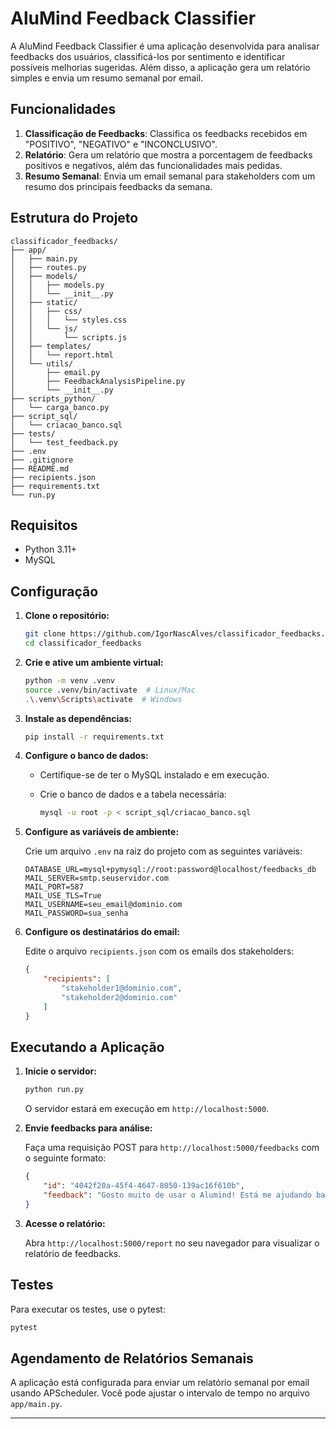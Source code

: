 # AluMind Feedback Classifier

A AluMind Feedback Classifier é uma aplicação desenvolvida para analisar feedbacks dos usuários, classificá-los por sentimento e identificar possíveis melhorias sugeridas. Além disso, a aplicação gera um relatório simples e envia um resumo semanal por email.

## Funcionalidades

1. **Classificação de Feedbacks**: Classifica os feedbacks recebidos em "POSITIVO", "NEGATIVO" e "INCONCLUSIVO".
2. **Relatório**: Gera um relatório que mostra a porcentagem de feedbacks positivos e negativos, além das funcionalidades mais pedidas.
3. **Resumo Semanal**: Envia um email semanal para stakeholders com um resumo dos principais feedbacks da semana.

## Estrutura do Projeto

```
classificador_feedbacks/
├── app/
│   ├── main.py
│   ├── routes.py
│   ├── models/
│   │   ├── models.py
│   │   └── __init__.py
│   ├── static/
│   │   ├── css/
│   │   │   └── styles.css
│   │   └── js/
│   │       └── scripts.js
│   ├── templates/
│   │   └── report.html
│   └── utils/
│       ├── email.py
│       ├── FeedbackAnalysisPipeline.py
│       └── __init__.py
├── scripts_python/
│   └── carga_banco.py
├── script_sql/
│   └── criacao_banco.sql
├── tests/
│   └── test_feedback.py
├── .env
├── .gitignore
├── README.md
├── recipients.json
├── requirements.txt
└── run.py
```

## Requisitos

- Python 3.11+
- MySQL

## Configuração

1. **Clone o repositório:**

   ```bash
   git clone https://github.com/IgorNascAlves/classificador_feedbacks.git
   cd classificador_feedbacks
   ```

2. **Crie e ative um ambiente virtual:**

   ```bash
   python -m venv .venv
   source .venv/bin/activate  # Linux/Mac
   .\.venv\Scripts\activate  # Windows
   ```

3. **Instale as dependências:**

   ```bash
   pip install -r requirements.txt
   ```

4. **Configure o banco de dados:**

   - Certifique-se de ter o MySQL instalado e em execução.
   - Crie o banco de dados e a tabela necessária:

     ```bash
     mysql -u root -p < script_sql/criacao_banco.sql
     ```

5. **Configure as variáveis de ambiente:**

   Crie um arquivo `.env` na raiz do projeto com as seguintes variáveis:

   ```env
   DATABASE_URL=mysql+pymysql://root:password@localhost/feedbacks_db
   MAIL_SERVER=smtp.seuservidor.com
   MAIL_PORT=587
   MAIL_USE_TLS=True
   MAIL_USERNAME=seu_email@dominio.com
   MAIL_PASSWORD=sua_senha
   ```

6. **Configure os destinatários do email:**

   Edite o arquivo `recipients.json` com os emails dos stakeholders:

   ```json
   {
       "recipients": [
           "stakeholder1@dominio.com",
           "stakeholder2@dominio.com"
       ]
   }
   ```

## Executando a Aplicação

1. **Inicie o servidor:**

   ```bash
   python run.py
   ```

   O servidor estará em execução em `http://localhost:5000`.

2. **Envie feedbacks para análise:**

   Faça uma requisição POST para `http://localhost:5000/feedbacks` com o seguinte formato:

   ```json
   {
       "id": "4042f20a-45f4-4647-8050-139ac16f610b",
       "feedback": "Gosto muito de usar o Alumind! Está me ajudando bastante em relação a alguns problemas que tenho. Só queria que houvesse uma forma mais fácil de eu mesmo realizar a edição do meu perfil dentro da minha conta"
   }
   ```

3. **Acesse o relatório:**

   Abra `http://localhost:5000/report` no seu navegador para visualizar o relatório de feedbacks.

## Testes

Para executar os testes, use o pytest:

```bash
pytest
```

## Agendamento de Relatórios Semanais

A aplicação está configurada para enviar um relatório semanal por email usando APScheduler. Você pode ajustar o intervalo de tempo no arquivo `app/main.py`.

---